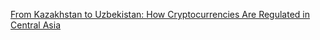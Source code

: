 [From Kazakhstan to Uzbekistan: How Cryptocurrencies Are Regulated in Central Asia](https://cointelegraph.com/news/from-kazakhstan-to-uzbekistan-how-cryptocurrencies-are-regulated-in-central-asia)